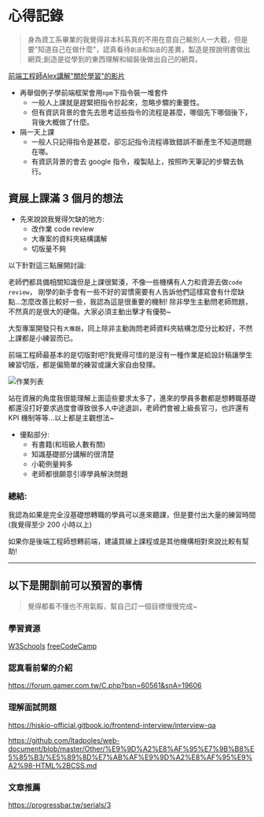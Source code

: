 # 心得記錄

> 身為資工系畢業的我覺得非本科系真的不用在意自己輸別人一大截，但是要"知道自己在做什麼"，認真看待`創造`和`製造`的差異，製造是按說明書做出網頁;創造是從學到的東西理解和組裝後做出自己的網頁。

[前端工程師Alex講解"關於學習"的影片](https://youtu.be/Uk2Sg3obPi0)

- 再舉個例子學前端框架會用`npm`下指令裝一堆套件
  - 一般人上課就是趕緊把指令抄起來，忽略步驟的重要性。
  - 但有資訊背景的會先去思考這些指令的流程是甚麼，哪個先下哪個後下，背後大概做了什麼。
- 隔一天上課
  - 一般人只記得指令是甚麼，卻忘記指令流程導致錯誤不斷產生不知道問題在哪。
  - 有資訊背景的會去 google 指令，複製貼上，按照昨天筆記的步驟去執行。

## 資展上課滿 3 個月的想法

- 先來說說我覺得欠缺的地方:
  - 改作業 code review
  - 大專案的資料夾結構講解
  - 切版量不夠

以下針對這三點展開討論:

老師們都具備相關知識但是上課很緊湊，不像一些機構有人力和資源去做`code review`，
剛學的新手會有一些不好的習慣需要有人告訴他們這樣寫會有什麼缺點...怎麼改善比較好一些，我認為這是很重要的機制!
除非學生主動問老師問題，不然真的是很大的硬傷。大家必須主動出擊才有優勢~

大型專案開發只有`大專題`，同上除非主動詢問老師資料夾結構怎麼分比較好，不然上課都是小練習而已。

前端工程師最基本的是切版對吧?我覺得可惜的是沒有一種作業是給設計稿讓學生練習切版，都是偏簡單的練習或讓大家自由發揮。

![作業列表](https://i.imgur.com/0IvEkJB.png)

站在資展的角度我很能理解上面這些要求太多了，進來的學員多數都是想轉職基礎都還沒打好要求過度會導致很多人中途退訓，老師們會被上級長官刁，也許還有 KPI 機制等等...以上都是主觀想法~

- 優點部分:
  - 有書籍(和班級人數有關)
  - 知識基礎部分講解的很清楚
  - 小範例量夠多
  - 老師都很願意引導學員解決問題

### 總結:

我認為如果是完全沒基礎想轉職的學員可以進來聽課，但是要付出大量的練習時間(我覺得至少 200 小時以上)

如果你是後端工程師想轉前端，建議買線上課程或是其他機構相對來說比較有幫助!

---

## 以下是開訓前可以預習的事情

> 覺得都看不懂也不用氣餒，幫自己訂一個目標慢慢完成~

### 學習資源

[W3Schools](https://www.w3schools.com/)
[freeCodeCamp](https://www.freecodecamp.org/learn)

### 認真看前輩的介紹

https://forum.gamer.com.tw/C.php?bsn=60561&snA=19606

### 理解面試問題

https://hiskio-official.gitbook.io/frontend-interview/interview-qa

https://github.com/ltadpoles/web-document/blob/master/Other/%E9%9D%A2%E8%AF%95%E7%9B%B8%E5%85%B3/%E5%89%8D%E7%AB%AF%E9%9D%A2%E8%AF%95%E9%A2%98-HTML%2BCSS.md

### 文章推薦

https://progressbar.tw/serials/3
